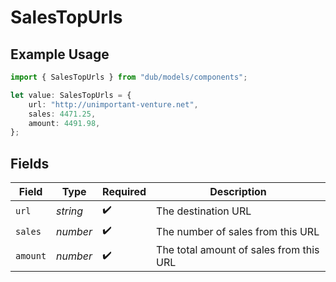 # SalesTopUrls

## Example Usage

```typescript
import { SalesTopUrls } from "dub/models/components";

let value: SalesTopUrls = {
    url: "http://unimportant-venture.net",
    sales: 4471.25,
    amount: 4491.98,
};
```

## Fields

| Field                                   | Type                                    | Required                                | Description                             |
| --------------------------------------- | --------------------------------------- | --------------------------------------- | --------------------------------------- |
| `url`                                   | *string*                                | :heavy_check_mark:                      | The destination URL                     |
| `sales`                                 | *number*                                | :heavy_check_mark:                      | The number of sales from this URL       |
| `amount`                                | *number*                                | :heavy_check_mark:                      | The total amount of sales from this URL |